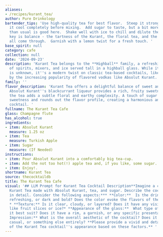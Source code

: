 ```yaml
---
aliases:
- /recipes/kurant_tea/
author: Pure Drinkology
bartender_tips: 'Use high-quality tea for best flavor.  Steep it strong, then let
  it cool completely before mixing.  Add sugar to taste, but a bit more sweetness
  than usual is good here.  Shake well with ice to chill and dilute the cocktail.  The
  key is balance - the tartness of the Kurant, the floral tea, and the sweetness should
  all come through.  Garnish with a lemon twist for a fresh touch. '
base_spirit: null
category: cafe
collection: null
date: '2024-09-23'
description: 'Kurant Tea belongs to the **Highball** family, a refreshing combination
  of spirits, mixers, and ice served tall in a highball glass. While its exact origin
  is unknown, it''s a modern twist on classic tea-based cocktails, likely inspired
  by the increasing popularity of flavored vodkas like Absolut Kurant. '
family: ''
flavor_description: 'Kurant Tea offers a delightful balance of sweet and tart. The
  Absolut Kurant''s blackcurrant liqueur provides a rich, fruity sweetness, while
  the tea adds a subtle floral and earthy complexity. A touch of sugar enhances the
  sweetness and rounds out the flavor profile, creating a harmonious and refreshing
  cocktail. '
fullname: The Kurant Tea Cafe
glass: Champagne flute
has_alcohol: true
ingredients:
- item: Absolut Kurant
  measure: 1.25 oz
- item: Tea
  measure: Turkish Apple
- item: Sugar
  measure: (If Needed)
instructions:
- item: Pour Absolut Kurant into a comfortably big tea-cup.
- item: Add the not too hot(!) apple tea and, if you like, some sugar.
- item: Enjoy!.
shortname: Kurant Tea
source: thecocktaildb
title: The Kurant Tea Cafe
visual: '## LLM Prompt for Kurant Tea Cocktail Description**Imagine a cocktail called
  Kurant Tea made with Absolut Kurant, tea, and sugar. Describe the cocktail''s appearance
  in detail. Consider the following aspects:*** **Color:**  Is the drink light and
  refreshing, or dark and bold? Does the color evoke the flavors of the ingredients?
  * **Texture:** Is it clear, cloudy, or layered? Does it have any visible elements,
  like fruit slices or ice?* **Appearance of the glass:**  What type of glass does
  it best suit? Does it have a rim, a garnish, or any specific presentation? * **Overall
  Impression:** What is the overall aesthetic of the cocktail? Does it feel sophisticated,
  casual, or something else entirely? **Please provide a vivid and detailed description
  of the Kurant Tea cocktail''s appearance based on these factors.** '
---
```



